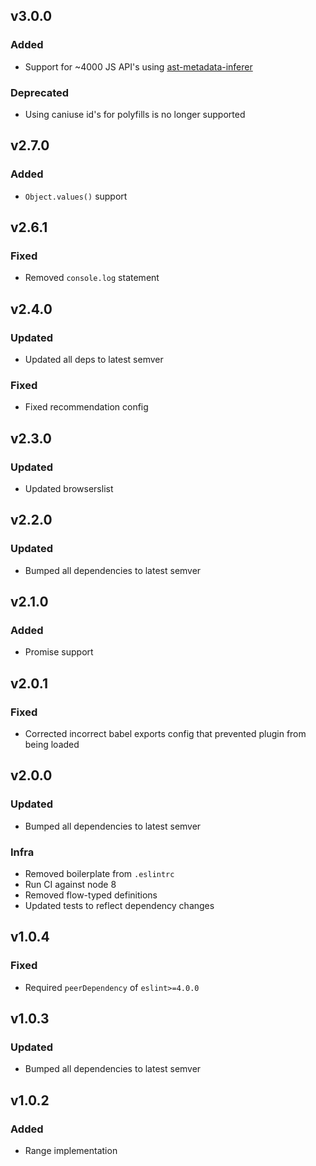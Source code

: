 ## v3.0.0
### Added
- Support for ~4000 JS API's using [ast-metadata-inferer](https://github.com/amilajack/ast-metadata-inferer)

### Deprecated
- Using caniuse id's for polyfills is no longer supported

## v2.7.0
### Added
- `Object.values()` support

## v2.6.1
### Fixed
- Removed `console.log` statement

## v2.4.0
### Updated
- Updated all deps to latest semver
### Fixed
- Fixed recommendation config

## v2.3.0
### Updated
- Updated browserslist

## v2.2.0
### Updated
- Bumped all dependencies to latest semver

## v2.1.0
### Added
- Promise support

## v2.0.1
### Fixed
- Corrected incorrect babel exports config that prevented plugin from being loaded

## v2.0.0
### Updated
- Bumped all dependencies to latest semver
### Infra
- Removed boilerplate from `.eslintrc`
- Run CI against node 8
- Removed flow-typed definitions
- Updated tests to reflect dependency changes

## v1.0.4
### Fixed
- Required `peerDependency` of `eslint>=4.0.0`

## v1.0.3
### Updated
- Bumped all dependencies to latest semver

## v1.0.2
### Added
- Range implementation
